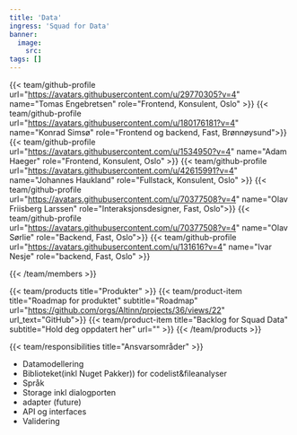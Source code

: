 ```yaml
---
title: 'Data'
ingress: 'Squad for Data'
banner:
  image:
    src:
tags: []
---
```


{{< team/github-profile url="https://avatars.githubusercontent.com/u/29770305?v=4" name="Tomas Engebretsen" role="Frontend, Konsulent, Oslo" >}}
{{< team/github-profile url="https://avatars.githubusercontent.com/u/180176181?v=4" name="Konrad Simsø" role="Frontend og backend, Fast, Brønnøysund">}}
{{< team/github-profile url="https://avatars.githubusercontent.com/u/1534950?v=4" name="Adam Haeger" role="Frontend, Konsulent, Oslo" >}}
{{< team/github-profile url="https://avatars.githubusercontent.com/u/42615991?v=4" name="Johannes Haukland" role="Fullstack, Konsulent, Oslo" >}}
{{< team/github-profile url="https://avatars.githubusercontent.com/u/70377508?v=4" name="Olav Friisberg Larssen" role="Interaksjonsdesigner, Fast, Oslo">}}
{{< team/github-profile url="https://avatars.githubusercontent.com/u/70377508?v=4" name="Olav Sørlie" role="Backend, Fast, Oslo">}}
{{< team/github-profile url="https://avatars.githubusercontent.com/u/131616?v=4" name="Ivar Nesje" role="backend, Fast, Oslo" >}}


{{< /team/members >}}

{{< team/products title="Produkter" >}}
{{< team/product-item title="Roadmap for produktet" subtitle="Roadmap" url="https://github.com/orgs/Altinn/projects/36/views/22" url_text="GitHub">}}
{{< team/product-item title="Backlog for Squad Data" subtitle="Hold deg oppdatert her" url="" >}}
{{< /team/products >}}

{{< team/responsibilities title="Ansvarsområder" >}}

- Datamodellering
- Biblioteket(inkl Nuget Pakker)) for codelist&fileanalyser
- Språk
- Storage inkl dialogporten
- adapter (future)
- API og interfaces
- Validering 
